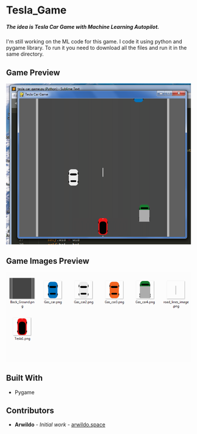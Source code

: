 # Tesla_Game
##### The idea is Tesla Car Game with Machine Learning Autopilot.  
I'm still working on the ML code for this game. I code it using python and pygame library. To run it you need to download all the files and run it in the same directory.


## Game Preview
![alt text](https://raw.githubusercontent.com/arwildo/Tesla_Game/master/Preview_Images/Game%20Preview.png "Tesla Car Game")

## Game Images Preview
![alt text](https://raw.githubusercontent.com/arwildo/Tesla_Game/master/Preview_Images/Game%20Images%20Preview.png "Game Images")

## Built With

* Pygame

## Contributors

* **Arwildo** - *Initial work* - [arwildo.space](http://www.arwildo.space/)
